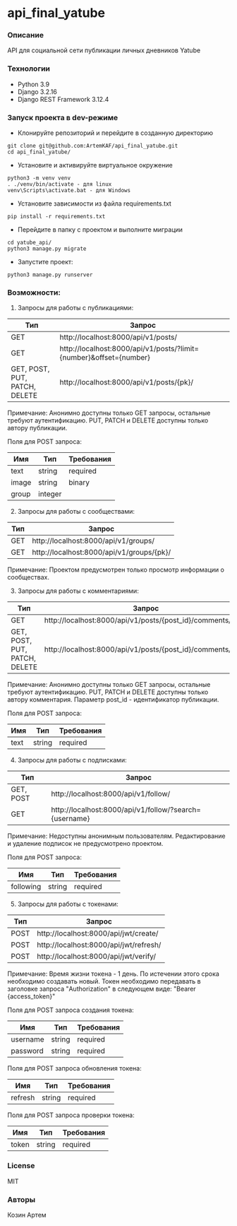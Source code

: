 # api_final_yatube
### Описание
API для социальной сети публикации личных дневников Yatube
### Технологии
- Python 3.9
- Django 3.2.16
- Django REST Framework 3.12.4
### Запуск проекта в dev-режиме
- Клонируйте репозиторий и перейдите в созданную директорию
```
git clone git@github.com:ArtemKAF/api_final_yatube.git
cd api_final_yatube/
```
- Установите и активируйте виртуальное окружение
```
python3 -m venv venv
. ./venv/bin/activate - для linux
venv\Scripts\activate.bat - для Windows
```
- Установите зависимости из файла requirements.txt
```
pip install -r requirements.txt
``` 
- Перейдите в папку с проектом и выполните миграции
```
cd yatube_api/
python3 manage.py migrate
```
- Запустите проект:
```
python3 manage.py runserver
```
### Возможности:
1. Запросы для работы с публикациями:

| Тип                                | Запрос                                                             |
|------------------------------------|--------------------------------------------------------------------|
| GET                                | http://localhost:8000/api/v1/posts/                                |
| GET                                | http://localhost:8000/api/v1/posts/?limit={number}&offset={number} |
| GET, POST,<br/> PUT, PATCH, DELETE | http://localhost:8000/api/v1/posts/{pk}/                           |

Примечание: Анонимно доступны только GET запросы, остальные требуют аутентификацию.
PUT, PATCH и DELETE доступны только автору публикации. 

Поля для POST запроса:

| Имя   | Тип     | Требования |
|-------|---------|------------|
| text  | string  | required   |
| image | string  | binary     |
| group | integer |            |

2. Запросы для работы с сообществами:

| Тип  | Запрос                                    |
|------|-------------------------------------------|
| GET  | http://localhost:8000/api/v1/groups/      |
| GET  | http://localhost:8000/api/v1/groups/{pk}/ |

Примечание: Проектом предусмотрен только просмотр информации о сообществах.

3. Запросы для работы с комментариями:

| Тип                                | Запрос                                                      |
|------------------------------------|-------------------------------------------------------------|
| GET                                | http://localhost:8000/api/v1/posts/{post_id}/comments/      |
| GET, POST,<br/> PUT, PATCH, DELETE | http://localhost:8000/api/v1/posts/{post_id}/comments/{pk}/ |

Примечание: Анонимно доступны только GET запросы, остальные требуют аутентификацию.
PUT, PATCH и DELETE доступны только автору комментария. Параметр post_id - идентификатор публикации.

Поля для POST запроса:

| Имя   | Тип     | Требования |
|-------|---------|------------|
| text  | string  | required   |

4. Запросы для работы с подписками:

| Тип                           | Запрос                                                 |
|-------------------------------|--------------------------------------------------------|
| GET, POST                     | http://localhost:8000/api/v1/follow/                   |
| GET                           | http://localhost:8000/api/v1/follow/?search={username} |

Примечание: Недоступны анонимным пользователям. Редактирование и удаление подписок не предусмотрено проектом.

Поля для POST запроса:

| Имя       | Тип     | Требования |
|-----------|---------|------------|
| following | string  | required   |

5. Запросы для работы с токенами:

| Тип    | Запрос                                 |
|--------|----------------------------------------|
| POST   | http://localhost:8000/api/jwt/create/  |
| POST   | http://localhost:8000/api/jwt/refresh/ |
| POST   | http://localhost:8000/api/jwt/verify/  |

Примечание: Время жизни токена - 1 день. По истечении этого срока необходимо создавать новый.
Токен необходимо передавать в заголовке запроса "Authorization" в следующем виде: "Bearer {access_token}"

Поля для POST запроса создания токена:

| Имя      | Тип     | Требования |
|----------|---------|------------|
| username | string  | required   |
| password | string  | required   |

Поля для POST запроса обновления токена:

| Имя     | Тип     | Требования |
|---------|---------|------------|
| refresh | string  | required   |

Поля для POST запроса проверки токена:

| Имя   | Тип     | Требования |
|-------|---------|------------|
| token | string  | required   |

### License
MIT
### Авторы
Козин Артем
